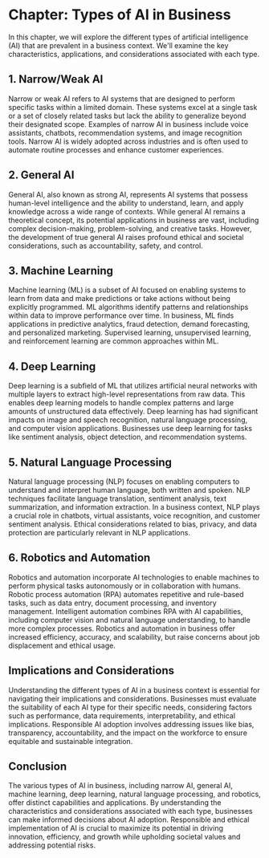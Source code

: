 Chapter: Types of AI in Business
================================

In this chapter, we will explore the different types of artificial intelligence (AI) that are prevalent in a business context. We'll examine the key characteristics, applications, and considerations associated with each type.

**1. Narrow/Weak AI**
---------------------

Narrow or weak AI refers to AI systems that are designed to perform specific tasks within a limited domain. These systems excel at a single task or a set of closely related tasks but lack the ability to generalize beyond their designated scope. Examples of narrow AI in business include voice assistants, chatbots, recommendation systems, and image recognition tools. Narrow AI is widely adopted across industries and is often used to automate routine processes and enhance customer experiences.

**2. General AI**
-----------------

General AI, also known as strong AI, represents AI systems that possess human-level intelligence and the ability to understand, learn, and apply knowledge across a wide range of contexts. While general AI remains a theoretical concept, its potential applications in business are vast, including complex decision-making, problem-solving, and creative tasks. However, the development of true general AI raises profound ethical and societal considerations, such as accountability, safety, and control.

**3. Machine Learning**
-----------------------

Machine learning (ML) is a subset of AI focused on enabling systems to learn from data and make predictions or take actions without being explicitly programmed. ML algorithms identify patterns and relationships within data to improve performance over time. In business, ML finds applications in predictive analytics, fraud detection, demand forecasting, and personalized marketing. Supervised learning, unsupervised learning, and reinforcement learning are common approaches within ML.

**4. Deep Learning**
--------------------

Deep learning is a subfield of ML that utilizes artificial neural networks with multiple layers to extract high-level representations from raw data. This enables deep learning models to handle complex patterns and large amounts of unstructured data effectively. Deep learning has had significant impacts on image and speech recognition, natural language processing, and computer vision applications. Businesses use deep learning for tasks like sentiment analysis, object detection, and recommendation systems.

**5. Natural Language Processing**
----------------------------------

Natural language processing (NLP) focuses on enabling computers to understand and interpret human language, both written and spoken. NLP techniques facilitate language translation, sentiment analysis, text summarization, and information extraction. In a business context, NLP plays a crucial role in chatbots, virtual assistants, voice recognition, and customer sentiment analysis. Ethical considerations related to bias, privacy, and data protection are particularly relevant in NLP applications.

**6. Robotics and Automation**
------------------------------

Robotics and automation incorporate AI technologies to enable machines to perform physical tasks autonomously or in collaboration with humans. Robotic process automation (RPA) automates repetitive and rule-based tasks, such as data entry, document processing, and inventory management. Intelligent automation combines RPA with AI capabilities, including computer vision and natural language understanding, to handle more complex processes. Robotics and automation in business offer increased efficiency, accuracy, and scalability, but raise concerns about job displacement and ethical usage.

**Implications and Considerations**
-----------------------------------

Understanding the different types of AI in a business context is essential for navigating their implications and considerations. Businesses must evaluate the suitability of each AI type for their specific needs, considering factors such as performance, data requirements, interpretability, and ethical implications. Responsible AI adoption involves addressing issues like bias, transparency, accountability, and the impact on the workforce to ensure equitable and sustainable integration.

**Conclusion**
--------------

The various types of AI in business, including narrow AI, general AI, machine learning, deep learning, natural language processing, and robotics, offer distinct capabilities and applications. By understanding the characteristics and considerations associated with each type, businesses can make informed decisions about AI adoption. Responsible and ethical implementation of AI is crucial to maximize its potential in driving innovation, efficiency, and growth while upholding societal values and addressing potential risks.
